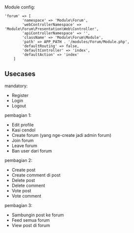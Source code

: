 Module config:
```
'forum' => [
        'namespace' => 'Module\Forum',
        'webControllerNamespace' => 'Module\Forum\Presentation\Web\Controller',
        'apiControllerNamespace' => '',
        'className' => 'Module\Forum\Module',
        'path' => APP_PATH . '/modules/Forum/Module.php',
        'defaultRouting' => false,
        'defaultController' => 'index',
        'defaultAction' => 'index'
    ]
```

## Usecases
mandatory:
- Register
- Login
- Logout

pembagian 1:
- Edit profile
- Kasi cendol
- Create forum (yang nge-create jadi admin forum)
- Join forum
- Leave forum
- Ban user dari forum

pembagian 2:
- Create post
- Create comment di post
- Delete post
- Delete comment
- Vote post
- Vote comment

pembagian 3:
- Sambungin post ke forum
- Feed semua forum
- View post di forum